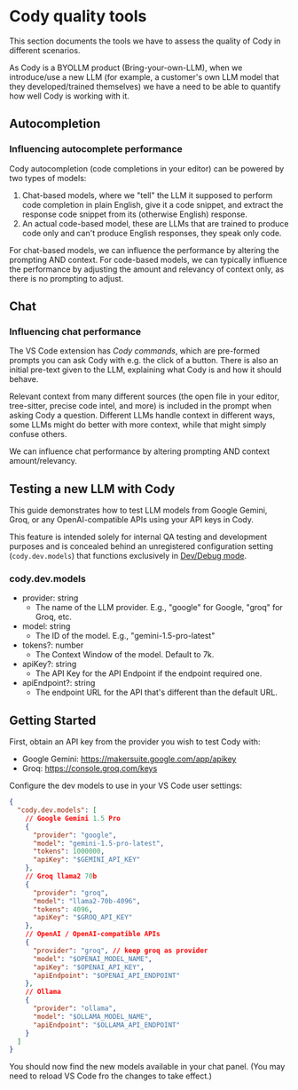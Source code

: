 # Cody quality tools

This section documents the tools we have to assess the quality of Cody in different scenarios.

As Cody is a BYOLLM product (Bring-your-own-LLM), when we introduce/use a new LLM (for example, a customer's own LLM model that they developed/trained themselves) we have a need to be able to quantify how well Cody is working with it.

## Autocompletion

### Influencing autocomplete performance

Cody autocompletion (code completions in your editor) can be powered by two types of models:

1. Chat-based models, where we "tell" the LLM it supposed to perform code completion in plain English, give it a code snippet, and extract the response code snippet from its (otherwise English) response.
2. An actual code-based model, these are LLMs that are trained to produce code only and can't produce English responses, they speak only code.

For chat-based models, we can influence the performance by altering the prompting AND context. For code-based models, we can typically influence the performance by adjusting the amount and relevancy of context only, as there is no prompting to adjust.

## Chat

### Influencing chat performance

The VS Code extension has _Cody commands_, which are pre-formed prompts you can ask Cody with e.g. the click of a button. There is also an initial pre-text given to the LLM, explaining what Cody is and how it should behave.

Relevant context from many different sources (the open file in your editor, tree-sitter, precise code intel, and more) is included in the prompt when asking Cody a question. Different LLMs handle context in different ways, some LLMs might do better with more context, while that might simply confuse others.

We can influence chat performance by altering prompting AND context amount/relevancy.

## Testing a new LLM with Cody

This guide demonstrates how to test LLM models from Google Gemini, Groq, or any OpenAI-compatible APIs using your API keys in Cody.

This feature is intended solely for internal QA testing and development purposes and is concealed behind an unregistered configuration setting (`cody.dev.models`) that functions exclusively in [Dev/Debug mode](../../../vscode/CONTRIBUTING.md).

### cody.dev.models

- provider: string
  - The name of the LLM provider. E.g., "google" for Google, "groq" for Groq, etc.
- model: string
  - The ID of the model. E.g., "gemini-1.5-pro-latest"
- tokens?: number
  - The Context Window of the model. Default to 7k.
- apiKey?: string
  - The API Key for the API Endpoint if the endpoint required one.
- apiEndpoint?: string
  - The endpoint URL for the API that's different than the default URL.

## Getting Started

First, obtain an API key from the provider you wish to test Cody with:

- Google Gemini: https://makersuite.google.com/app/apikey
- Groq: https://console.groq.com/keys

Configure the dev models to use in your VS Code user settings:

```json
{
  "cody.dev.models": [
    // Google Gemini 1.5 Pro
    {
      "provider": "google",
      "model": "gemini-1.5-pro-latest",
      "tokens": 1000000,
      "apiKey": "$GEMINI_API_KEY"
    },
    // Groq llama2 70b
    {
      "provider": "groq",
      "model": "llama2-70b-4096",
      "tokens": 4096,
      "apiKey": "$GROQ_API_KEY"
    },
    // OpenAI / OpenAI-compatible APIs
    {
      "provider": "groq", // keep groq as provider
      "model": "$OPENAI_MODEL_NAME",
      "apiKey": "$OPENAI_API_KEY",
      "apiEndpoint": "$OPENAI_API_ENDPOINT"
    },
    // Ollama
    {
      "provider": "ollama",
      "model": "$OLLAMA_MODEL_NAME",
      "apiEndpoint": "$OLLAMA_API_ENDPOINT"
    }
  ]
}
```

You should now find the new models available in your chat panel. (You may need to reload VS Code fro the changes to take effect.)

